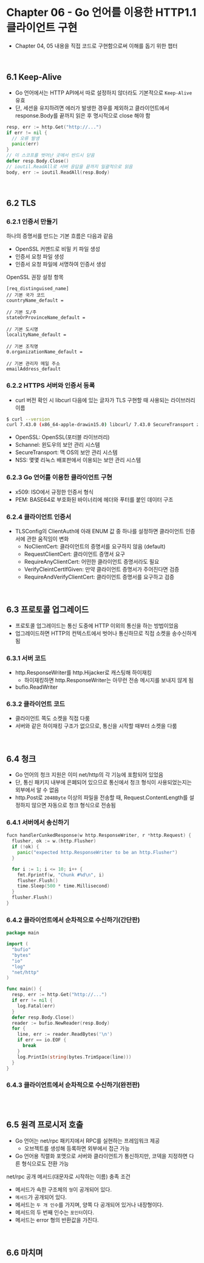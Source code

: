 # Chapter 06 - Go 언어를 이용한 HTTP1.1 클라이언트 구현

- Chapter 04, 05 내용을 직접 코드로 구현함으로써 이해를 돕기 위한 챕터

<br/>

## 6.1 Keep-Alive

- Go 언어에서는 HTTP API에서 따로 설정하지 않더라도 기본적으로 `Keep-Alive` 유효
- 단, 세션을 유지하려면 에러가 발생한 경우를 제외하고 클라이언트에서 response.Body를 끝까지 읽은 후 명시적으로 close 해야 함

```go
resp, err := http.Get("http://...")
if err != nil {
  // 오류 발생
  panic(err)
}
// 이 스코프를 벗어난 곳에서 반드시 닫음
defer resp.Body.Close()
// ioutil.ReadAll로 서버 응답을 끝까지 일괄적으로 읽음
body, err := ioutil.ReadAll(resp.Body)
```

<br/>

## 6.2 TLS

### 6.2.1 인증서 만들기

하나의 증명서를 만드는 기본 흐름은 다음과 같음

- OpenSSL 커맨드로 비밀 키 파일 생성
- 인증서 요청 파일 생성
- 인증서 요청 파일에 서명하여 인증서 생성

OpenSSL 권장 설정 항목

```
[req_distinguised_name]
// 기본 국가 코드
countryName_default =

// 기본 도/주
stateOrProvinceName_default =

// 기본 도시명
localityName_default =

// 기본 조직명
0.organizationName_default =

// 기본 관리자 메일 주소
emailAddress_default
```

### 6.2.2 HTTPS 서버와 인증서 등록

- curl 버전 확인 시 libcurl 다음에 있는 글자가 TLS 구현할 때 사용되는 라이브러리 이름

```bash
$ curl --version
curl 7.43.0 (x86_64-apple-drawin15.0) libcurl/ 7.43.0 SecureTransport zlib/1.2.5
```

- OpenSSL: OpenSSL(포터블 라이브러리)
- Schannel: 윈도우의 보안 관리 시스템
- SecureTransport: 맥 OS의 보안 관리 시스템
- NSS: 몇몇 리눅스 배포판에서 이용되는 보안 관리 시스템

### 6.2.3 Go 언어를 이용한 클라이언트 구현

- x509: ISO에서 규정한 인증서 형식
- PEM: BASE64로 부호화된 바이너리에 헤더와 푸터를 붙인 데이터 구조

### 6.2.4 클라이언트 인증서

- TLSConfig의 ClientAuth에 아래 ENUM 값 중 하나를 설정하면 클라이언트 인증서에 관한 움직임이 변화
  - NoClientCert: 클라이언트의 증명서를 요구하지 않음 (default)
  - RequestClientCert: 클라이언트 증명서 요구
  - RequireAnyClientCert: 어떤한 클라이언트 증명서라도 필요
  - VerifyCleintCertIfGiven: 만약 클라이언트 증명서가 주어진다면 검증
  - RequireAndVerifyClientCert: 클라이언트 증명서를 요구하고 검증

<br/>

## 6.3 프로토콜 업그레이드

- 프로토콜 업그레이드는 통신 도중에 HTTP 이외의 통신을 하는 방법이었음
- 업그레이드하면 HTTP의 컨텍스트에서 벗어나 통신하므로 직접 소켓을 송수신하게 됨

### 6.3.1 서버 코드

- http.ResponseWriter를 http.Hijacker로 캐스팅해 하이재킹
  - 하이재킹하면 http.ResponseWriter는 아무런 전송 메시지를 보내지 않게 됨
- bufio.ReadWriter

### 6.3.2 클라이언트 코드

- 클라이언트 쪽도 소켓을 직접 다룸
- 서버와 같은 하이재킹 구조가 없으므로, 통신을 시작할 때부터 소켓을 다룸

<br/>

## 6.4 청크

- Go 언어의 청크 지원은 이미 net/http의 각 기능에 포함되어 있었음
- 단, 통신 패키지 내부에 은폐되어 있으므로 통신에서 청크 형식이 사용되었는지는 외부에서 알 수 없음
- http.Post로 `2048Byte` 이상의 파일을 전송할 때, Request.ContentLength를 설정하지 않으면 자동으로 청크 형식으로 전송됨

### 6.4.1 서버에서 송신하기

```go
fucn handlerCunkedResponse(w http.ResponseWriter, r *http.Request) {
  flusher, ok := w.(http.Flusher)
  if (!ok) {
    panic("expected http.ResponseWriter to be an http.Flusher")
  }

  for i := 1; i <= 10; i++ {
    fmt.Fprintf(w, "Chunk #%d\n", i)
    flusher.Flush()
    time.Sleep(500 * time.Millisecond)
  }
  flusher.Flush()
}
```

### 6.4.2 클라이언트에서 순차적으로 수신하기(간단판)

```go
package main

import (
  "bufio"
  "bytes"
  "io"
  "log"
  "net/http"
)

func main() {
  resp, err := http.Get("http://...")
  if err != nil {
    log.Fatal(err)
  }
  defer resp.Body.Close()
  reader := bufio.NewReader(resp.Body)
  for {
    line, err := reader.ReadBytes('\n')
    if err == io.EOF {
      break
    }
    log.PrintIn(string(bytes.TrimSpace(line)))
  }
}
```

### 6.4.3 클라이언트에서 순차적으로 수신하기(완전판)

```go

```

<br/>

## 6.5 원격 프로시저 호출

- Go 언어는 net/rpc 패키지에서 RPC를 실현하는 프레임워크 제공
  - 오브젝트를 생성해 등록하면 외부에서 접근 가능
- Go 언어용 직렬화 포맷으로 서버와 클라이언트가 통신하지만, 코덱을 지정하면 다른 형식으로도 전환 가능

net/rpc 공개 메서드(대문자로 시작하는 이름) 충족 조건

- 메서드가 속한 구조체의 `형`이 공개되어 있다.
- `메서드`가 공개되어 있다.
- 메서드는 `두 개 인수`를 가지며, 양쪽 다 공개되어 있거나 내장형이다.
- 메서드의 두 번째 인수는 `포인터`이다.
- 메서드는 error 형의 반환값을 가진다.

<br/>

## 6.6 마치며

